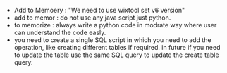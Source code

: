 - Add to Memoery : "We need to use wixtool set v6 version"
- add to memor : do not use any java script just python.
- to memorize : always write a python code in modrate way where user can understand the code easly.
- you need to create a single SQL script in which you need to add the operation, like creating different tables if required. in future if you need to update the table use the same SQL query to update the create table query.
